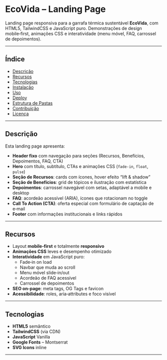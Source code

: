 # EcoVida – Landing Page

Landing page responsiva para a garrafa térmica sustentável **EcoVida**, com HTML5, TailwindCSS e JavaScript puro. Demonstrações de design mobile‑first, animações CSS e interatividade (menu móvel, FAQ, carrossel de depoimentos).

---

## Índice

- [Descrição](#descrição)  
- [Recursos](#recursos)  
- [Tecnologias](#tecnologias)  
- [Instalação](#instalação)  
- [Uso](#uso)  
- [Deploy](#deploy)  
- [Estrutura de Pastas](#estrutura-de-pastas)  
- [Contribuição](#contribuição)  
- [Licença](#licença)  

---

## Descrição

Esta landing page apresenta:

- **Header fixo** com navegação para seções (Recursos, Benefícios, Depoimentos, FAQ, CTA)  
- **Hero** com título, subtítulo, CTAs e animações CSS (`fade-in`, `float`, `pulse`)  
- **Seção de Recursos**: cards com ícones, hover efeito “lift & shadow”  
- **Seção de Benefícios**: grid de tópicos e ilustração com estatística  
- **Depoimentos**: carrossel navegável com setas, adaptável a mobile e desktop  
- **FAQ**: acordeão acessível (ARIA), ícones que rotacionam no toggle  
- **Call To Action (CTA)**: oferta especial com formulário de captação de e‑mail  
- **Footer** com informações institucionais e links rápidos  

---

## Recursos

- Layout **mobile‑first** e totalmente **responsivo**  
- **Animações CSS** leves e desempenho otimizado  
- **Interatividade** em JavaScript puro:
  - Fade‑in on load  
  - Navbar que muda ao scroll  
  - Menu móvel slide‑in/out  
  - Acordeão de FAQ acessível  
  - Carrossel de depoimentos  
- **SEO on‑page**: meta tags, OG Tags e favicon  
- **Acessibilidade**: roles, aria‑attributes e foco visível  

---

## Tecnologias

- **HTML5** semântico  
- **TailwindCSS** (via CDN)  
- **JavaScript** Vanilla  
- **Google Fonts** – Montserrat  
- **SVG Icons** inline  

---
